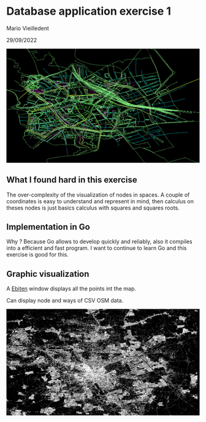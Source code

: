 # Database application exercise 1

Mario Vieilledent

29/09/2022

![Preview](preview2.png)

## What I found hard in this exercise

The over-complexity of the visualization of nodes in spaces. A couple of coordinates is easy to understand and represent in mind, then calculus on theses nodes is just basics calculus with squares and squares roots.

## Implementation in Go

Why ? Because Go allows to develop quickly and reliably, also it compiles into a efficient and fast program. I want to continue to learn Go and this exercise is good for this.

## Graphic visualization

A [Ebiten](https://ebitengine.org/) window displays all the points int the map.

Can display node and ways of CSV OSM data.

![Preview](preview.png)